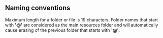 ## Naming conventions

Maximum length for a folder or file is 19 characters.
Folder names that start with **'@'** are considered as the main resources folder and
will automatically cause erasing of the previous folder that starts with **'@'**.



